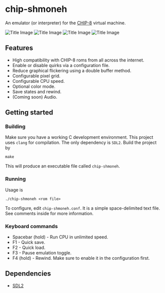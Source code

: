 # chip-shmoneh
An emulator (or interpreter) for the [CHIP-8](https://en.wikipedia.org/wiki/CHIP-8) virtual machine.

![Title Image](https://ysfm.co.il/chip8/chip3.gif) ![Title Image](https://ysfm.co.il/chip8/chip2.gif)
![Title Image](https://ysfm.co.il/chip8/chip1.gif) ![Title Image](https://ysfm.co.il/chip8/chip4.gif)

## Features
* High compatibility with CHIP-8 roms from all across the internet.
* Enable or disable quirks via a configuration file.
* Reduce graphical flickering using a double buffer method.
* Configurable pixel grid.
* Configurable CPU speed. 
* Optional color mode.
* Save states and rewind.
* (Coming soon) Audio.

## Getting started
### Building
Make sure you have a working C development environment. This project uses `clang` for compilation. 
The only dependency is `SDL2`.
Build the project by
```shell
make
```
This will produce an executable file called `chip-shmoneh`.

### Running
Usage is
```shell
./chip-shmoneh <rom file>
```
To configure, edit `chip-shmoneh.conf`. It is a simple space-delimited text file. See comments inside for more information.

### Keyboard commands
* Spacebar (hold) - Run CPU in unlimited speed.
* F1 - Quick save.
* F2 - Quick load.
* F3 - Pause emulation toggle.
* F4 (hold) - Rewind. Make sure to enable it in the configuration first.

## Dependencies
* [SDL2](https://www.libsdl.org/)

